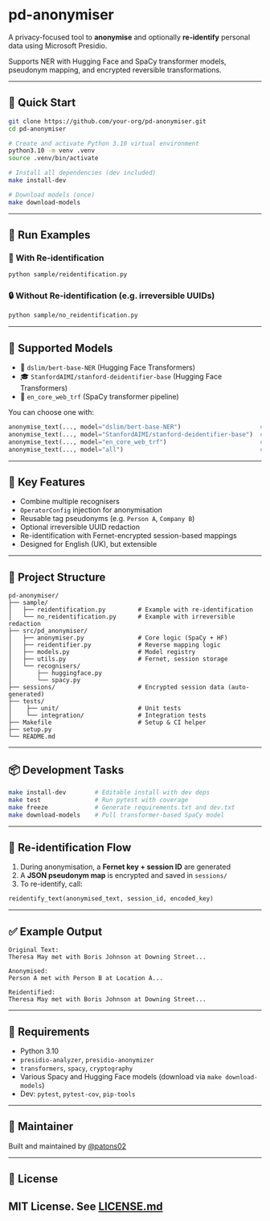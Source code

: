 # pd-anonymiser

A privacy-focused tool to **anonymise** and optionally **re-identify** personal data using Microsoft Presidio. 

Supports NER with Hugging Face and SpaCy transformer models, pseudonym mapping, and encrypted reversible transformations.

---

## 🚀 Quick Start

```bash
git clone https://github.com/your-org/pd-anonymiser.git
cd pd-anonymiser

# Create and activate Python 3.10 virtual environment
python3.10 -m venv .venv
source .venv/bin/activate

# Install all dependencies (dev included)
make install-dev

# Download models (once)
make download-models
````

---

## 🧪 Run Examples

### 🔐 With Re-identification

```bash
python sample/reidentification.py
```

### 🔒 Without Re-identification (e.g. irreversible UUIDs)

```bash
python sample/no_reidentification.py
```

---

## 🧠 Supported Models

* 🤗 `dslim/bert-base-NER` (Hugging Face Transformers)
* 🎓 `StanfordAIMI/stanford-deidentifier-base` (Hugging Face Transformers)
* 🧬 `en_core_web_trf` (SpaCy transformer pipeline)

You can choose one with:

```python
anonymise_text(..., model="dslim/bert-base-NER")                      # https://huggingface.co/dslim/bert-base-NER
anonymise_text(..., model="StanfordAIMI/stanford-deidentifier-base")  # https://huggingface.co/StanfordAIMI/stanford-deidentifier-base
anonymise_text(..., model="en_core_web_trf")                          # https://spacy.io/models/en#en_core_web_trf
anonymise_text(..., model="all")                                      # Combine all above models
```

---

## 💼 Key Features

- Combine multiple recognisers
- `OperatorConfig` injection for anonymisation
- Reusable tag pseudonyms (e.g. `Person A`, `Company B`)
- Optional irreversible UUID redaction
- Re-identification with Fernet-encrypted session-based mappings
- Designed for English (UK), but extensible

---

## 🧱 Project Structure

```
pd-anonymiser/
├── sample/
│   ├── reidentification.py         # Example with re-identification
│   └── no_reidentification.py      # Example with irreversible redaction
├── src/pd_anonymiser/
│   ├── anonymiser.py               # Core logic (SpaCy + HF)
│   ├── reidentifier.py             # Reverse mapping logic
│   ├── models.py                   # Model registry
│   ├── utils.py                    # Fernet, session storage
│   └── recognisers/
│       ├── huggingface.py
│       └── spacy.py
├── sessions/                       # Encrypted session data (auto-generated)
├── tests/
│    ├── unit/                      # Unit tests
│    └── integration/               # Integration tests
├── Makefile                        # Setup & CI helper
├── setup.py
└── README.md
```

---

## 📦 Development Tasks

```bash
make install-dev        # Editable install with dev deps
make test               # Run pytest with coverage
make freeze             # Generate requirements.txt and dev.txt
make download-models    # Pull transformer-based SpaCy model
```

---

## 🔐 Re-identification Flow

1. During anonymisation, a **Fernet key + session ID** are generated
2. A **JSON pseudonym map** is encrypted and saved in `sessions/`
3. To re-identify, call:

```python
reidentify_text(anonymised_text, session_id, encoded_key)
```

---

## ✅ Example Output

```text
Original Text:
Theresa May met with Boris Johnson at Downing Street...

Anonymised:
Person A met with Person B at Location A...

Reidentified:
Theresa May met with Boris Johnson at Downing Street...
```

---

## 🧰 Requirements

* Python 3.10
* `presidio-analyzer`, `presidio-anonymizer`
* `transformers`, `spacy`, `cryptography`
* Various Spacy and Hugging Face models (download via `make download-models`)
* Dev: `pytest`, `pytest-cov`, `pip-tools`

---

## 👤 Maintainer

Built and maintained by [@patons02](https://github.com/patons02)

---

## 🪪 License
MIT License. See [LICENSE.md](https://github.com/patons02/pd-anonymiser/blob/main/LICENSE.md)
---
